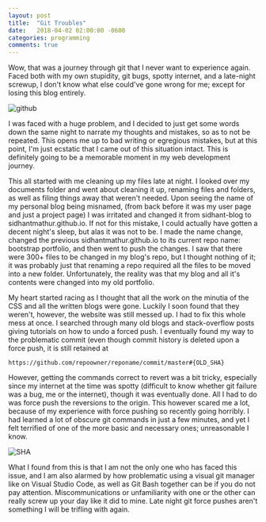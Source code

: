 ```yaml
---
layout: post
title:  "Git Troubles"
date:   2018-04-02 02:00:00 -0600
categories: programming
comments: true
---
```


Wow, that was a journey through git that I never want to experience again. Faced both with my own stupidity, git bugs, spotty internet, and a late-night screwup, I don't know what else could've gone wrong for me; except for losing this blog entirely. 

![github](https://upload.wikimedia.org/wikipedia/commons/e/e0/Git-logo.svg)

I was faced with a huge problem, and I decided to just get some words down the same night to narrate my thoughts and mistakes, so as to not be repeated. This opens me up to bad writing or egregious mistakes, but at this point, I'm just ecstatic that I came out of this situation intact. This is definitely going to be a memorable moment in my web development journey. 

This all started with me cleaning up my files late at night. I looked over my documents folder and went about cleaning it up, renaming files and folders, as well as filing things away that weren't needed. Upon seeing the name of my personal blog being misnamed, (from back before it was my user page and just a project page) I was irritated and changed it from sidhant-blog to sidhantmathur.github.io. If not for this mistake, I could actually have gotten a decent night's sleep, but alas it was not to be. I made the name change, changed the previous sidhantmathur.github.io to its current repo name: bootstrap portfolio, and then went to push the changes. I saw that there were 300+ files to be changed in my blog's repo, but I thought nothing of it; it was probably just that renaming a repo required all the files to be moved into a new folder. Unfortunately, the reality was that my blog and all it's contents were changed into my old portfolio. 

My heart started racing as I thought that all the work on the minutia of the CSS and all the written blogs were gone. Luckily I soon found that they weren't, however, the website was still messed up. I had to fix this whole mess at once. I searched through many old blogs and stack-overflow posts giving tutorials on how to undo a forced push. I eventually found my way to the problematic commit (even though commit history is deleted upon a force push, it is still retained at 

```https://github.com/repoowner/reponame/commit/master#{OLD_SHA}```

However, getting the commands correct to revert was a bit tricky, especially since my internet at the time was spotty (difficult to know whether git failure was a bug, me or the internet), though it was eventually done. All I had to do was force push the reversions to the origin. This however scared me a lot, because of my experience with force pushing so recently going horribly. I had learned a lot of obscure git commands in just a few minutes, and yet I felt terrified of one of the more basic and necessary ones; unreasonable I know. 

![SHA](https://upload.wikimedia.org/wikipedia/commons/e/e2/SHA-1.svg)

What I found from this is that I am not the only one who has faced this issue, and I am also alarmed by how problematic using a visual git manager like on Visual Studio Code, as well as Git Bash together can be if you do not pay attention. Miscommunications or unfamiliarity with one or the other can really screw up your day like it did to mine. Late night git force pushes aren't something I will be trifling with again. 

